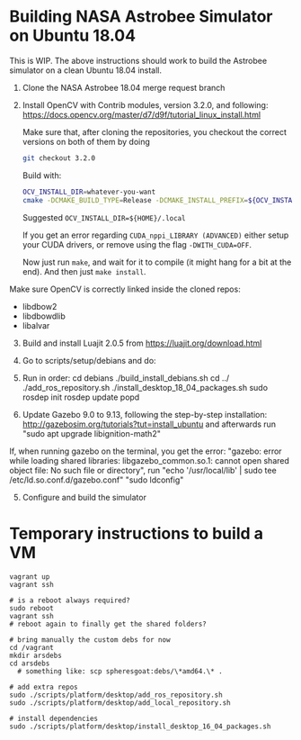 # Building NASA Astrobee Simulator on Ubuntu 18.04

This is WIP. The above instructions should work to build the Astrobee simulator on a clean Ubuntu 18.04 install.
1. Clone the NASA Astrobee 18.04 merge request branch

2. Install OpenCV with Contrib modules, version 3.2.0, and following:
    https://docs.opencv.org/master/d7/d9f/tutorial_linux_install.html

    Make sure that, after cloning the repositories, you checkout the correct versions on both of them by doing
    ```bash
    git checkout 3.2.0
    ```

    Build with:
    ```bash
    OCV_INSTALL_DIR=whatever-you-want
    cmake -DCMAKE_BUILD_TYPE=Release -DCMAKE_INSTALL_PREFIX=${OCV_INSTALL_DIR} -DOPENCV_EXTRA_MODULES_PATH=../../opencv_contrib/modules -DINSTALL_PYTHON_EXAMPLES=ON -DOPENCV_ENABLED_NONFREE=YES -DENABLE_PRECOMPILED_HEADERS=OFF ..
    ```
    
    Suggested `OCV_INSTALL_DIR=${HOME}/.local`
    
    If you get an error regarding `CUDA_nppi_LIBRARY (ADVANCED)` either setup
    your CUDA drivers, or remove using the flag `-DWITH_CUDA=OFF`.
    
    Now just run `make`, and wait for it to compile (it might hang for a bit at
    the end). And then just `make install`.
    
Make sure OpenCV is correctly linked inside the cloned repos:
- libdbow2 
- libdbowdlib
- libalvar

3. Build and install Luajit 2.0.5 from
  https://luajit.org/download.html  

4. Go to scripts/setup/debians and do:
  
3. Run in order:
    cd debians
    ./build_install_debians.sh
    cd ../
    ./add_ros_repository.sh
    ./install_desktop_18_04_packages.sh
    sudo rosdep init
    rosdep update
    popd

4. Update Gazebo 9.0 to 9.13, following the step-by-step installation:
  http://gazebosim.org/tutorials?tut=install_ubuntu
  and afterwards run
  "sudo apt upgrade libignition-math2"

  If, when running gazebo on the terminal, you get the error: "gazebo: error while loading shared libraries: libgazebo_common.so.1: cannot open shared object file: No such file or directory", run
  "echo '/usr/local/lib' | sudo tee /etc/ld.so.conf.d/gazebo.conf"
  "sudo ldconfig"
  

5. Configure and build the simulator









# Temporary instructions to build a VM

```
vagrant up
vagrant ssh

# is a reboot always required?
sudo reboot
vagrant ssh
# reboot again to finally get the shared folders?

# bring manually the custom debs for now
cd /vagrant
mkdir arsdebs
cd arsdebs
  # something like: scp spheresgoat:debs/\*amd64.\* .

# add extra repos
sudo ./scripts/platform/desktop/add_ros_repository.sh
sudo ./scripts/platform/desktop/add_local_repository.sh

# install dependencies
sudo ./scripts/platform/desktop/install_desktop_16_04_packages.sh

```
